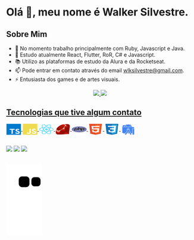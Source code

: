 # Olá 🤘, meu nome é Walker Silvestre.

## Sobre Mim
- 🔭 No momento trabalho principalmente com Ruby, Javascript e Java.
- 🌱 Estudo atualmente React, Flutter, RoR, C# e Javascript.
- 📚 Utilizo as plataformas de estudo da Alura e da Rocketseat.
- 📫 Pode entrar em contato através do email [wlksilvestre@gmail.com](mailto:wlksilvestre@gmail.com).
- ⚡ Entusiasta dos games e de artes visuais.

<div align="center">
  <a href="https://github.com/johnandante">
  <img height="160em" src="https://github-readme-stats.vercel.app/api?username=johnandante&show_icons=true&theme=aura_dark&include_all_commits=true&count_private=true"/>
  <img height="160em" src="https://github-readme-stats.vercel.app/api/top-langs/?username=johnandante&layout=compact&langs_count=7&theme=aura_dark"/>
</div>
  
## Tecnologias que tive algum contato
<div style="display: inline_block">
  <img align="center" alt="Ts"    height="30" width="40" src="https://raw.githubusercontent.com/devicons/devicon/master/icons/typescript/typescript-original.svg">
  <img align="center" alt="Js"    height="30" width="40" src="https://raw.githubusercontent.com/devicons/devicon/master/icons/javascript/javascript-plain.svg">
  <img align="center" alt="React" height="30" width="40" src="https://raw.githubusercontent.com/devicons/devicon/master/icons/react/react-original.svg">
  <img align="center" alt="Ruby"  height="30" width="40" src="https://raw.githubusercontent.com/devicons/devicon/master/icons/ruby/ruby-original.svg">
  <img align="center" alt="PHP"   height="30" width="40" src="https://raw.githubusercontent.com/devicons/devicon/master/icons/php/php-original.svg">
  <img align="center" alt="HTML"  height="30" width="40" src="https://raw.githubusercontent.com/devicons/devicon/master/icons/html5/html5-original.svg">
  <img align="center" alt="CSS"   height="30" width="40" src="https://raw.githubusercontent.com/devicons/devicon/master/icons/css3/css3-original.svg">
  <img align="center" alt="Android Studio"    height="30" width="40" src="https://raw.githubusercontent.com/devicons/devicon/master/icons/androidstudio/androidstudio-plain.svg">
</div>
  
 ##
  
<div>
  <a href="https://instagram.com/vishwalker/" target="_blank"><img src="https://img.shields.io/badge/-Instagram-%23E4405F?style=for-the-badge&logo=instagram&logoColor=white" target="_blank"></a>
  <a href = "mailto:wlksilvestre@gmail.com"><img src="https://img.shields.io/badge/-Gmail-%23333?style=for-the-badge&logo=gmail&logoColor=white" target="_blank"></a>
  <a href="https://www.linkedin.com/in/walker-silvestre/" target="_blank"><img src="https://img.shields.io/badge/-LinkedIn-%230077B5?style=for-the-badge&logo=linkedin&logoColor=white" target="_blank"></a> 
 
  ##
  
  ![Snake animation](https://github.com/johnandante/JohnAndante/blob/output/github-contribution-grid-snake.svg)
 

